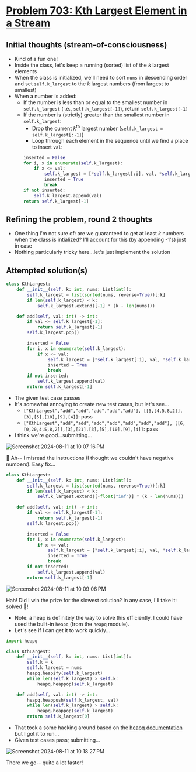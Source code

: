 # [Problem 703: Kth Largest Element in a Stream](https://leetcode.com/problems/kth-largest-element-in-a-stream/description/?envType=daily-question)

## Initial thoughts (stream-of-consciousness)
- Kind of a fun one!
- Inside the class, let's keep a running (sorted) list of the $k$ largest elements
- When the class is initialized, we'll need to sort `nums` in descending order and set `self.k_largest` to the $k$ largest numbers (from largest to smallest)
- When a number is added:
    - If the number is less than or equal to the smallest number in `self.k_largest` (i.e., `self.k_largest[-1]`), return `self.k_largest[-1]`
    - If the number is (strictly) greater than the smallest number in `self.k_largest`:
        - Drop the current $k^\mathrm{th}$ largest number (`self.k_largest = self.k_largest[:-1]`)
        - Loop through each element in the sequence until we find a place to insert `val`:
        ```python
        inserted = False
        for i, x in enumerate(self.k_largest):
            if x <= val:
                self.k_largest = [*self.k_largest[:i], val, *self.k_largest[i:]]
                inserted = True
                break
        if not inserted:
            self.k_largest.append(val)
        return self.k_largest[-1]
        ```

## Refining the problem, round 2 thoughts
- One thing I'm not sure of: are we guaranteed to get at least $k$ numbers when the class is intialized? I'll account for this (by appending -1's) just in case
- Nothing particularly tricky here...let's just implement the solution

## Attempted solution(s)
```python
class KthLargest:
    def __init__(self, k: int, nums: List[int]):
        self.k_largest = list(sorted(nums, reverse=True))[:k]
        if len(self.k_largest) < k:
            self.k_largest.extend([-1] * (k - len(nums)))

    def add(self, val: int) -> int:
        if val <= self.k_largest[-1]:
            return self.k_largest[-1]
        self.k_largest.pop()

        inserted = False
        for i, x in enumerate(self.k_largest):
            if x <= val:
                self.k_largest = [*self.k_largest[:i], val, *self.k_largest[i:]]
                inserted = True
                break
        if not inserted:
            self.k_largest.append(val)
        return self.k_largest[-1]
```
- The given test case passes
- It's somewhat annoying to create new test cases, but let's see...
    - `["KthLargest","add","add","add","add","add"], [[5,[4,5,8,2]],[3],[5],[10],[9],[4]]`: pass
    - `["KthLargest","add","add","add","add","add","add","add"], [[6,[0,20,4,5,8,2]],[3],[21],[3],[5],[10],[9],[4]]`: pass
- I think we're good...submitting...

![Screenshot 2024-08-11 at 10 07 16 PM](https://github.com/user-attachments/assets/1c0e4751-5c7d-4c94-82e3-561630121aa4)

🤦 Ah-- I misread the instructions (I thought we couldn't have negative numbers).  Easy fix...

```python
class KthLargest:
    def __init__(self, k: int, nums: List[int]):
        self.k_largest = list(sorted(nums, reverse=True))[:k]
        if len(self.k_largest) < k:
            self.k_largest.extend([-float("inf")] * (k - len(nums)))

    def add(self, val: int) -> int:
        if val <= self.k_largest[-1]:
            return self.k_largest[-1]
        self.k_largest.pop()

        inserted = False
        for i, x in enumerate(self.k_largest):
            if x <= val:
                self.k_largest = [*self.k_largest[:i], val, *self.k_largest[i:]]
                inserted = True
                break
        if not inserted:
            self.k_largest.append(val)
        return self.k_largest[-1]
```

![Screenshot 2024-08-11 at 10 09 06 PM](https://github.com/user-attachments/assets/90a446aa-9d5e-4501-862a-c0658fa55603)

Hah!  Did I win the prize for the slowest solution?  In any case, I'll take it: solved 🥳!

- Note: a heap is definitely the way to solve this efficiently.  I could have used the built-in `heapq` (from the `heapq` module).
- Let's see if I can get it to work quickly...

```python
import heapq

class KthLargest:
    def __init__(self, k: int, nums: List[int]):
        self.k = k
        self.k_largest = nums
        heapq.heapify(self.k_largest)
        while len(self.k_largest) > self.k:
            heapq.heappop(self.k_largest)

    def add(self, val: int) -> int:
        heapq.heappush(self.k_largest, val)
        while len(self.k_largest) > self.k:
            heapq.heappop(self.k_largest)
        return self.k_largest[0]
```
- That took a some hacking around based on the [heapq documentation](https://docs.python.org/3/library/heapq.html) but I got it to run...
- Given test cases pass; submitting...

![Screenshot 2024-08-11 at 10 18 27 PM](https://github.com/user-attachments/assets/737aaadb-8bfe-4c08-8a27-238d815fa96a)

There we go-- quite a lot faster!


